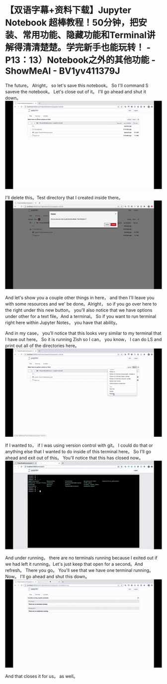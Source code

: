 # 【双语字幕+资料下载】Jupyter Notebook 超棒教程！50分钟，把安装、常用功能、隐藏功能和Terminal讲解得清清楚楚。学完新手也能玩转！ - P13：13）Notebook之外的其他功能 - ShowMeAI - BV1yv411379J

The future。 Alright， so let's save this notebook。 So I'll command S saveve the notebook。 Let's close out of it。 I'll go ahead and shut it down。![](img/d72178757d53895fcc91159e5e553095_1.png)

I'll delete this。Test directory that I created inside there。![](img/d72178757d53895fcc91159e5e553095_3.png)

And let's show you a couple other things in here， and then I'll leave you with some resources and we' be done。Alright， so if you go over here to the right under this new button。 you'll also notice that we have options under other for a text file。And a terminal。 So if you want to run terminal right here within Jupyter Notes， you have that ability。

 And in my case， you'll notice that this looks very similar to my terminal that I have out here。 So it is running Zish so I can， you know， I can do LS and print out all of the directories here。![](img/d72178757d53895fcc91159e5e553095_5.png)

If I wanted to， if I was using version control with git。 I could do that or anything else that I wanted to do inside of this terminal here。 So I'll go ahead and exit out of this。 You'll notice that this has closed now。![](img/d72178757d53895fcc91159e5e553095_7.png)

And under running， there are no terminals running because I exited out if we had left it running。Let's just keep that open for a second。And refresh。 There you go。 You'll see that we have one terminal running。 Now。 I'll go ahead and shut this down。![](img/d72178757d53895fcc91159e5e553095_9.png)

And that closes it for us， as well。